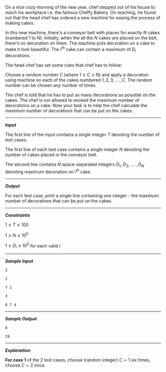 On a nice cozy morning of the new year, chef stepped out of his house to reach his workplace i.e. the famous Cheffy Bakery. On reaching, he found out that the head chef has ordered a new machine for easing the process of making cakes. 

In this new machine, there's a conveyor belt with places for exactly $N$ cakes (numbered $1$ to $N$). Initially, when the all the $N$ cakes are placed on the belt, there's no decoration on them. The machine puts decoration on a cake to make it look beautiful. The $i^{th}$ cake can contain a maximum of $D_{i}$ decorations.

The head chef has set some rules that chef has to follow: 

Choose a random number $C$ (where $1 ≤ C ≤ N$) and apply a decoration using machine on each of the cakes numbered $1, 2, 3,...., C$. The random number can be chosen any number of times.

The chef is told that he has to put as many decorations as possible on the cakes. The chef is not allowed to exceed the maximum number of decorations on a cake. Now your task is to help the chef calculate the maximum number of decorations that can be put on the cakes.

---
***Input***

The first line of the input contains a single integer $T$ denoting the number of test cases.

The first line of each test case contains a single integer $N$ denoting the number of cakes placed in the conveyor belt.

The second line contains $N$ space-separated integers $D_{1}$, $D_{2}$, … , $D_{N}$ denoting maximum decoration on $i^{th}$ cake.

---
***Output***

For each test case, print a single line containing one integer - the maximum number of decorations that can be put on the cakes.

---
***Constraints***

$1≤T≤100$

$1≤N≤10^{5}$

$1≤D_{i}≤10^{5}$ for each valid $i$

---
***Sample Input***

    2

    2

    7 1

    3

    8 7 4

---

***Sample Output***

    8

    19

---

***Explanation***

**For case 1** of the 2 test cases, choose (random integer) $C = 1$ six times, choose $C=2$ once.

